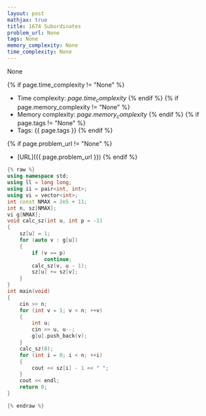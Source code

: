 ```yaml
---
layout: post
mathjax: true
title: 1674 Subordinates
problem_url: None
tags: None
memory_complexity: None
time_complexity: None
---
```


None


{% if page.time_complexity != "None" %}
- Time complexity: ${{ page.time_complexity }}$
{% endif %}
{% if page.memory_complexity != "None" %}
- Memory complexity: ${{ page.memory_complexity }}$
{% endif %}
{% if page.tags != "None" %}
- Tags: {{ page.tags }}
{% endif %}

{% if page.problem_url != "None" %}
- [URL]({{ page.problem_url }})
{% endif %}

```cpp
{% raw %}
using namespace std;
using ll = long long;
using ii = pair<int, int>;
using vi = vector<int>;
int const NMAX = 2e5 + 11;
int n, sz[NMAX];
vi g[NMAX];
void calc_sz(int u, int p = -1)
{
    sz[u] = 1;
    for (auto v : g[u])
    {
        if (v == p)
            continue;
        calc_sz(v, u - 1);
        sz[u] += sz[v];
    }
}
int main(void)
{
    cin >> n;
    for (int v = 1; v < n; ++v)
    {
        int u;
        cin >> u, u--;
        g[u].push_back(v);
    }
    calc_sz(0);
    for (int i = 0; i < n; ++i)
    {
        cout << sz[i] - 1 << " ";
    }
    cout << endl;
    return 0;
}

{% endraw %}
```